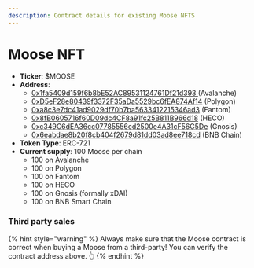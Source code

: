 ```yaml
---
description: Contract details for existing Moose NFTS
---
```


# Moose NFT

* **Ticker**: $MOOSE
* **Address**:&#x20;
  * [0x1fa5409d159f6b8bE52AC89531124761Df21d393 ](https://snowscan.xyz/address/0x1fa5409d159f6b8bE52AC89531124761Df21d393)(Avalanche)
  * [0xD5eF28e80439f3372F35aDa5529bc6fEA874Af14](https://polygonscan.com/address/0xD5eF28e80439f3372F35aDa5529bc6fEA874Af14) (Polygon)
  * [0xa8c3e7dc41ad9029df70b7ba5633412215346ad3](https://ftmscan.com/token/0xa8c3e7dc41ad9029df70b7ba5633412215346ad3) (Fantom)
  * [0x8fB0605716f60D09dc4CF8a91fc25B811B966d18](https://hecoinfo.com/address/0x8fb0605716f60d09dc4cf8a91fc25b811b966d18) (HECO)
  * [0xc349C6dEA36cc07785556cd2500e4A31cF56C5De](https://blockscout.com/xdai/mainnet/address/0xc349C6dEA36cc07785556cd2500e4A31cF56C5De/transactions) (Gnosis)
  * [0x6eabdae8b20f8cb404f2679d81dd03ad8ee718cd](https://bscscan.com/token/0x6eabdae8b20f8cb404f2679d81dd03ad8ee718cd) (BNB Chain)
* **Token Type**: ERC-721
* **Current supply**: 100 Moose per chain
  * 100 on Avalanche
  * 100 on Polygon
  * 100 on Fantom
  * 100 on HECO
  * 100 on Gnosis (formally xDAI)
  * 100 on BNB Smart Chain

### Third party sales

{% hint style="warning" %}
Always make sure that the Moose contract is correct when buying a Moose from a third-party! You can verify the contract address above. 👆
{% endhint %}
